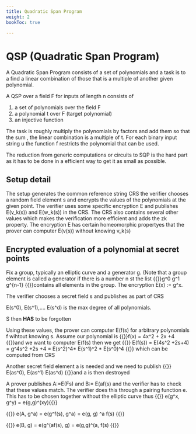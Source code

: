 ```yaml
---
title: Quadratic Span Program
weight: 2
bookToc: true

---
```


# QSP (Quadratic Span Program)

A Quadratic Span Program consists of a set of polynomials and a task is to a find a linear combination of those that is a multiple of another given polynomial.

A QSP over a field F for inputs of length n consists of

1. a set of polynomials over the field F
2. a polynomial t over F (target polynomial)
3. an injective function

The task is roughly multiply the polynomials by factors and add them so that the sum , the linear combination is a multiple of t. For each binary input string u the function f restricts the polynomial that can be used.

The reduction from generic computations or circuits to SQP is the hard part as it has to be done in a efficient way to get it as small as possible.

## Setup detail

The setup generates the common reference string CRS the verifier chooses a random field element s and encrypts the values of the polynomials at the given point. The verifier uses some specific encryption E and publishes E(v_k(s)) and E(w_k(s)) in the CRS. The CRS also contains several other values which makes the verification more efficient and adds the zk property. The encryption E has certain homeomorphic propertyes that the prover can computer E(v(s)) without knowing v_k(s)

## Encrypted evaluation of a polynomial at secret points

Fix a group, typically an elliptic curve and a generator g. (Note that a group element is called a generator if there is a number n st the list {{<katex>}}g^0 g^1 g^{n-1} {{</katex>}}contains all elements in the group. The encryption E(x) := g^x.

The verifier chooses a secret field s and publishes as part of CRS

E(s^0), E(s^1),.... E(s^d) is the max degree of all polynomials.

S then **HAS** to be forgotten

 Using these values, the prover can computer E(f(s) for arbitrary polynomials f wihtout knowing s. Assume our polynomial is {{<katex>}}f(x) = 4x^2 + 2x +4 {{</katex>}}and we want to computer E(f(s) then we get {{<katex>}} E(f(s)) = E(4s^2 +2s+4) = g^4s^2 +2s +4 = E(s^2)^4* E(s^1)^2 * E(s^0)^4 {{</katex>}} which can be computed from CRS

Another secret field element a is needed and we need to publish {{<katex>}} E(as^0), E(as^1) E(as^d) {{</katex>}}and a is then destroyed

A prover publishes A:=E(Fs) and B:= E(af(s) and the verifier has to check that these values match. The verifier does this through a pairing function e. This has to be chosen together without the elliptic curve thus {{<katex>}} e(g^x, g^y) = e(g,g)^(xy){{</katex>}} 

{{<katex>}} e(A, g^a) = e(g^f(s), g^a) = e(g, g) ^a f(s) {{</katex>}}

{{<katex>}} e(B, g) = e(g^(af(s), g) = e(g,g)^(a,  f(s) {{</katex>}}